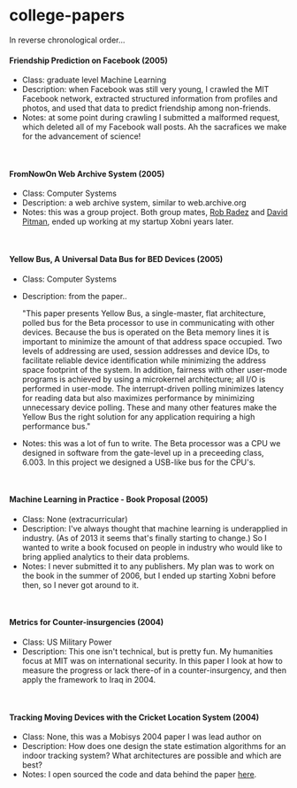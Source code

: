 college-papers
==============

In reverse chronological order...


#### Friendship Prediction on Facebook (2005)
* Class: graduate level Machine Learning
* Description: when Facebook was still very young, I crawled the MIT Facebook network, extracted structured information from profiles and photos, and used that data to predict friendship among non-friends.
* Notes: at some point during crawling I submitted a malformed request, which deleted all of my Facebook wall posts.  Ah the sacrafices we make for the advancement of science!

<br/>

#### FromNowOn Web Archive System (2005)
* Class: Computer Systems
* Description: a web archive system, similar to web.archive.org
* Notes: this was a group project.  Both group mates, [Rob Radez](http://www.linkedin.com/pub/rob-radez/7/7a3/833) and [David Pitman](http://hci4.me/), ended up working at my startup Xobni years later.

<br/>

#### Yellow Bus, A Universal Data Bus for BED Devices (2005)
* Class: Computer Systems
* Description: from the paper..

	"This paper presents Yellow Bus, a single-master, flat architecture, polled bus for the Beta processor to use in communicating with other devices.  Because the bus is operated on the Beta memory lines it is important to minimize the amount of that address space occupied.  Two levels of addressing are used, session addresses and device IDs, to facilitate reliable device identification while minimizing the address space footprint of the system.  In addition, fairness with other user-mode programs is achieved by using a microkernel architecture; all I/O is performed in user-mode.  The interrupt-driven polling minimizes latency for reading data but also maximizes performance by minimizing unnecessary device polling.  These and many other features  make the Yellow Bus the right solution for any application requiring a high performance bus."

* Notes: this was a lot of fun to write.  The Beta processor was a CPU we designed in software from the gate-level up in a preceeding class, 6.003.  In this project we designed a USB-like bus for the CPU's.

<br/>

#### Machine Learning in Practice - Book Proposal (2005)
* Class: None (extracurricular)
* Description: I've always thought that machine learning is underapplied in industry.  (As of 2013 it seems that's finally starting to change.)  So I wanted to write a book focused on people in industry who would like to bring applied analytics to their data problems.
* Notes: I never submitted it to any publishers.  My plan was to work on the book in the summer of 2006, but I ended up starting Xobni before then, so I never got around to it.

<br/>

#### Metrics for Counter-insurgencies (2004)
* Class: US Military Power
* Description: This one isn't technical, but is pretty fun.  My humanities focus at MIT was on international security.  In this paper I look at how to measure the progress or lack there-of in a counter-insurgency, and then apply the framework to Iraq in 2004.

<br/>

#### Tracking Moving Devices with the Cricket Location System (2004)
* Class: None, this was a Mobisys 2004 paper I was lead author on
* Description: How does one design the state estimation algorithms for an indoor tracking system?  What architectures are possible and which are best?
* Notes: I open sourced the code and data behind the paper [here](https://github.com/adamsmith/indoor-tracking).